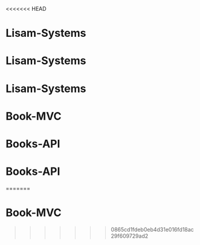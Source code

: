 <<<<<<< HEAD
# Lisam-Systems
# Lisam-Systems
# Lisam-Systems
# Book-MVC
# Books-API
# Books-API
=======
# Book-MVC

>>>>>>> 0865cd1fdeb0eb4d31e016fd18ac29f609729ad2
